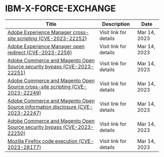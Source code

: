 

# IBM-X-FORCE-EXCHANGE

 |Title|Description|Date|
 |---|---|---|
 |[Adobe Experience Manager cross-site scripting (CVE-2023-22252)](https://exchange.xforce.ibmcloud.com/activity/list?filter=Vulnerabilities)|Visit link for details|Mar 14, 2023|
 |[Adobe Experience Manager open redirect (CVE-2023-2256)](https://exchange.xforce.ibmcloud.com/activity/list?filter=Vulnerabilities)|Visit link for details|Mar 14, 2023|
 |[Adobe Commerce and Magento Open Source security bypass (CVE-2023-22251)](https://exchange.xforce.ibmcloud.com/activity/list?filter=Vulnerabilities)|Visit link for details|Mar 14, 2023|
 |[Adobe Commerce and Magento Open Source cross-site scripting (CVE-2023-22249)](https://exchange.xforce.ibmcloud.com/activity/list?filter=Vulnerabilities)|Visit link for details|Mar 14, 2023|
 |[Adobe Commerce and Magento Open Source information disclosure (CVE-2023-22247)](https://exchange.xforce.ibmcloud.com/activity/list?filter=Vulnerabilities)|Visit link for details|Mar 14, 2023|
 |[Adobe Commerce and Magento Open Source security bypass (CVE-2023-22250)](https://exchange.xforce.ibmcloud.com/activity/list?filter=Vulnerabilities)|Visit link for details|Mar 14, 2023|
 |[Mozilla Firefox code execution (CVE-2023-28177)](https://exchange.xforce.ibmcloud.com/activity/list?filter=Vulnerabilities)|Visit link for details|Mar 14, 2023|
 
